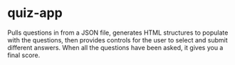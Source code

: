 quiz-app
========

Pulls questions in from a JSON file, generates HTML structures to populate with the questions, then provides controls for the user to select and submit different answers. When all the questions have been asked, it gives you a final score.